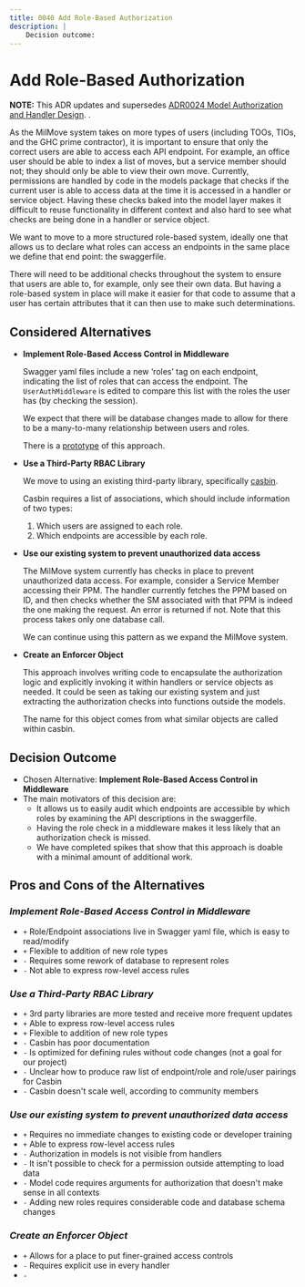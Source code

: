 ```yaml
---
title: 0040 Add Role-Based Authorization
description: |
    Decision outcome:
---
```

# Add Role-Based Authorization

**NOTE:** This ADR updates and supersedes [ADR0024 Model Authorization and Handler Design](./0024-model-authorization-and-handler-design.md).
.

As the MilMove system takes on more types of users (including TOOs, TIOs, and
the GHC prime contractor), it is important to ensure that only the correct users
are able to access each API endpoint. For example, an office user should be able to
index a list of moves, but a service member should not; they should only be able
to view their own move. Currently, permissions are handled by code in the models package
that checks if the current user is able to access data at the time it is accessed in a
handler or service object. Having these checks baked into the model layer makes it difficult
to reuse functionality in different context and also hard to see what checks are being done in
 a handler or service object.

We want to move to a more structured role-based system, ideally one that allows us to declare
what roles can access an endpoints in the same place we define that end point: the swaggerfile.

There will need to be additional checks throughout the system to ensure that users are able to, for example, only see their own data. But having a role-based system in place will make it easier for that code to assume that a user has certain attributes that it can then use to make such determinations.

## Considered Alternatives

* **Implement Role-Based Access Control in Middleware**

  Swagger yaml files include a new ‘roles’ tag on each endpoint,
indicating the list of roles that can access the endpoint.
The `UserAuthMiddleware` is edited to compare this list with the roles the user has
(by checking the session).

  We expect that there will be database changes made to allow for there to be a many-to-many relationship between users and roles.

  There is a [prototype](https://github.com/transcom/mymove/pull/2824/files) of this approach.

* **Use a Third-Party RBAC Library**

  We move to using an existing third-party library, specifically
[casbin](https://github.com/casbin/casbin).

  Casbin requires a list of associations, which should include information of two types:

  1. Which users are assigned to each role.
  2. Which endpoints are accessible by each role.

* **Use our existing system to prevent unauthorized data access**

  The MilMove system currently has checks in place to prevent unauthorized data access.
For example, consider a Service Member accessing their PPM. The handler
currently fetches the PPM based on ID, and then checks whether the SM associated
with that PPM is indeed the one making the request. An error is returned if not.
Note that this process takes only one database call.

  We can continue using this pattern as we expand the MilMove system.

* **Create an Enforcer Object**

  This approach involves writing code to encapsulate the authorization logic and explicitly invoking it within handlers or service objects as needed. It could be seen as taking our existing system and just extracting the authorization checks into functions outside the models.

  The name for this object comes from what similar objects are called within casbin.

## Decision Outcome

* Chosen Alternative: **Implement Role-Based Access Control in Middleware**
* The main motivators of this decision are:
  * It allows us to easily audit which endpoints are accessible by which roles by examining the API descriptions in the swaggerfile.
  * Having the role check in a middleware makes it less likely that an authorization check is missed.
  * We have completed spikes that show that this approach is doable with a minimal amount of additional work.

## Pros and Cons of the Alternatives

### *Implement Role-Based Access Control in Middleware*

* `+` Role/Endpoint associations live in Swagger yaml file, which is easy to read/modify
* `+` Flexible to addition of new role types
* `-` Requires some rework of database to represent roles
* `-` Not able to express row-level access rules

### *Use a Third-Party RBAC Library*

* `+` 3rd party libraries are more tested and receive more frequent updates
* `+` Able to express row-level access rules
* `+` Flexible to addition of new role types
* `-` Casbin has poor documentation
* `-` Is optimized for defining rules without code changes (not a goal for our project)
* `-` Unclear how to produce raw list of endpoint/role and role/user pairings for Casbin
* `-` Casbin doesn't scale well, according to community members

### *Use our existing system to prevent unauthorized data access*

* `+` Requires no immediate changes to existing code or developer training
* `+` Able to express row-level access rules
* `-` Authorization in models is not visible from handlers
* `-` It isn't possible to check for a permission outside attempting to load data
* `-` Model code requires arguments for authorization that doesn't make sense in all contexts
* `-` Adding new roles requires considerable code and database schema changes

### *Create an Enforcer Object*

* `+` Allows for a place to put finer-grained access controls
* `-` Requires explicit use in every handler
* `-`
